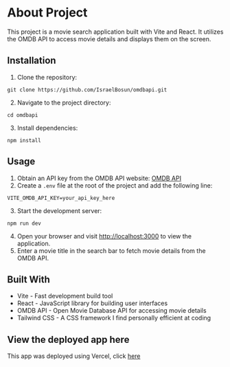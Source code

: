 
 <h1>About Project</h1>

<p>This project is a movie search application built with Vite and React. It utilizes the OMDB API to access movie details and displays them on the screen.</p>

<h2>Installation</h2>

<ol>
  <li>Clone the repository:</li>
</ol>
<pre><code class="language-shell">git clone https://github.com/IsraelBosun/omdbapi.git</code></pre>

<ol start="2">
  <li>Navigate to the project directory:</li>
</ol>
<pre><code class="language-shell">cd omdbapi</code></pre>

<ol start="3">
  <li>Install dependencies:</li>
</ol>
<pre><code class="language-shell">npm install</code></pre>

<h2>Usage</h2>

<ol>
  <li>Obtain an API key from the OMDB API website: <a href="https://www.omdbapi.com/">OMDB API</a></li>
  <li>Create a <code>.env</code> file at the root of the project and add the following line:</li>
</ol>
<pre><code>VITE_OMDB_API_KEY=your_api_key_here</code></pre>

<ol start="3">
  <li>Start the development server:</li>
</ol>
<pre><code class="language-shell">npm run dev</code></pre>

<ol start="4">
  <li>Open your browser and visit <a href="http://localhost:3000">http://localhost:3000</a> to view the application.</li>
  <li>Enter a movie title in the search bar to fetch movie details from the OMDB API.</li>
</ol>

<h2>Built With</h2>

<ul>
  <li>Vite - Fast development build tool</li>
  <li>React - JavaScript library for building user interfaces</li>
  <li>OMDB API - Open Movie Database API for accessing movie details</li>
 <li>Tailwind CSS - A CSS framework I find personally efficient at coding </li>
</ul>

<h2>View the deployed app here</h2>

<p>This app was deployed using Vercel, click <a href="https://movieapp-one-eta.vercel.app/">here</a></p>

